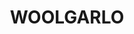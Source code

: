 ---
lastmod: '2025-04-06T06:05:20+00:00'
latitude: -34.862038
layout: suburb
longitude: 148.796477
postcode: '2582'
state: NSW
title: WOOLGARLO
url: /nsw/woolgarlo/
---